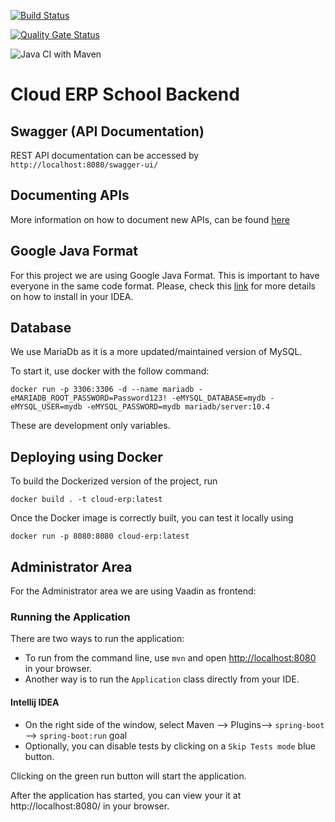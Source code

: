 [![Build Status](https://travis-ci.org/cloud-erp-school-system/backend.svg?branch=main)](https://travis-ci.org/cloud-erp-school-system/backend)

[![Quality Gate Status](https://sonarcloud.io/api/project_badges/measure?project=cloud-erp-school-system_backendtravis&metric=alert_status)](https://sonarcloud.io/dashboard?id=cloud-erp-school-system_backendtravis)

![Java CI with Maven](https://github.com/cloud-erp-school-system/backend/workflows/Java%20CI%20with%20Maven/badge.svg)

# Cloud ERP School Backend

## Swagger (API Documentation)

REST API documentation can be accessed by `http://localhost:8080/swagger-ui/`

## Documenting APIs

More information on how to document new APIs, can be found [here](https://www.baeldung.com/swagger-2-documentation-for-spring-rest-api)

## Google Java Format

For this project we are using Google Java Format. This is important to have everyone in the same code format.
Please, check this [link](https://github.com/google/google-java-format) for more details on how to install in your IDEA.

## Database
We use MariaDb as it is a more updated/maintained version of MySQL.

To start it, use docker with the follow command:

```
docker run -p 3306:3306 -d --name mariadb -eMARIADB_ROOT_PASSWORD=Password123! -eMYSQL_DATABASE=mydb -eMYSQL_USER=mydb -eMYSQL_PASSWORD=mydb mariadb/server:10.4
```

These are development only variables.

## Deploying using Docker

To build the Dockerized version of the project, run

```
docker build . -t cloud-erp:latest
```

Once the Docker image is correctly built, you can test it locally using

```
docker run -p 8080:8080 cloud-erp:latest
```

## Administrator Area
For the Administrator area we are using Vaadin as frontend:

### Running the Application
There are two ways to run the application:
- To run from the command line, use `mvn` and open [http://localhost:8080](http://localhost:8080) in your browser.
- Another way is to run the `Application` class directly from your IDE.

#### Intellij IDEA
- On the right side of the window, select Maven --> Plugins--> `spring-boot` --> `spring-boot:run` goal
- Optionally, you can disable tests by clicking on a `Skip Tests mode` blue button.

Clicking on the green run button will start the application.

After the application has started, you can view your it at http://localhost:8080/ in your browser.
